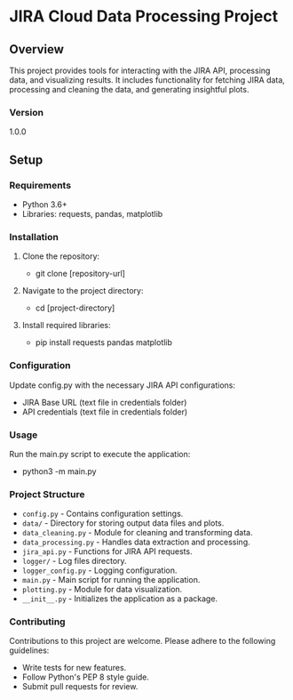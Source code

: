 # JIRA Cloud Data Processing Project

## Overview
This project provides tools for interacting with the JIRA API, processing data, and visualizing results. It includes functionality for fetching JIRA data, processing and cleaning the data, and generating insightful plots.

### Version
1.0.0

## Setup

### Requirements
- Python 3.6+
- Libraries: requests, pandas, matplotlib

### Installation
1. Clone the repository:
	- git clone [repository-url]

2. Navigate to the project directory:
	- cd [project-directory]

3. Install required libraries:
	- pip install requests pandas matplotlib
	
### Configuration
Update config.py with the necessary JIRA API configurations:

* JIRA Base URL (text file in credentials folder)
* API credentials (text file in credentials folder)

### Usage
Run the main.py script to execute the application:

* python3 -m main.py
	
### Project Structure
* `config.py` - Contains configuration settings.
* `data/` - Directory for storing output data files and plots.
* `data_cleaning.py` - Module for cleaning and transforming data.
* `data_processing.py` - Handles data extraction and processing.
* `jira_api.py` - Functions for JIRA API requests.
* `logger/` - Log files directory.
* `logger_config.py` - Logging configuration.
* `main.py` - Main script for running the application.
* `plotting.py` - Module for data visualization.
* `__init__.py` - Initializes the application as a package.

### Contributing
Contributions to this project are welcome. Please adhere to the following guidelines:

* Write tests for new features.
* Follow Python's PEP 8 style guide.
* Submit pull requests for review.
